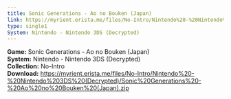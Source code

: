 ```yaml
---
title: Sonic Generations - Ao no Bouken (Japan)
link: https://myrient.erista.me/files/No-Intro/Nintendo%20-%20Nintendo%203DS%20(Decrypted)/Sonic%20Generations%20-%20Ao%20no%20Bouken%20(Japan).zip
type: single1
System: Nintendo - Nintendo 3DS (Decrypted)
---
```

<b>Game:</b> Sonic Generations - Ao no Bouken (Japan)<br>
<b>System:</b> Nintendo - Nintendo 3DS (Decrypted)<br>
<b>Collection:</b> No-Intro<br>
<b>Download:</b> https://myrient.erista.me/files/No-Intro/Nintendo%20-%20Nintendo%203DS%20(Decrypted)/Sonic%20Generations%20-%20Ao%20no%20Bouken%20(Japan).zip